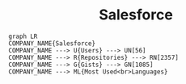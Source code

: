 <h1 align="center">Salesforce</h1>

```mermaid
graph LR
COMPANY_NAME{Salesforce}
COMPANY_NAME ---> U{Users} ---> UN[56]
COMPANY_NAME ---> R{Repositories} ---> RN[2357]
COMPANY_NAME ---> G{Gists} ---> GN[1085]
COMPANY_NAME ---> ML{Most Used<br>Languages}
```
